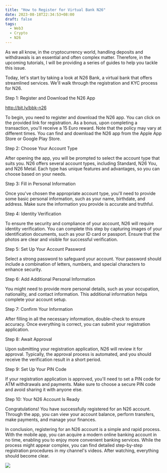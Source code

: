 ```yaml
---
title: "How to Register for Virtual Bank N26"
date: 2023-08-18T22:34:53+08:00
draft: false
tags:
  - Web3
  - Crypto
  - N26
---
```


As we all know, in the cryptocurrency world, handling deposits and withdrawals is an essential and often complex matter. Therefore, in the upcoming tutorials, I will be providing a series of guides to help you tackle this issue.

Today, let's start by taking a look at N26 Bank, a virtual bank that offers streamlined services. We'll walk through the registration and KYC process for N26.

Step 1: Register and Download the N26 App

http://bit.ly/bbk-n26

To begin, you need to register and download the N26 app. You can click on the provided link for registration. As a bonus, upon completing a transaction, you'll receive a 15 Euro reward. Note that the policy may vary at different times. You can find and download the N26 app from the Apple App Store or Google Play Store.

Step 2: Choose Your Account Type

After opening the app, you will be prompted to select the account type that suits you. N26 offers several account types, including Standard, N26 You, and N26 Metal. Each type has unique features and advantages, so you can choose based on your needs.

Step 3: Fill in Personal Information

Once you've chosen the appropriate account type, you'll need to provide some basic personal information, such as your name, birthdate, and address. Make sure the information you provide is accurate and truthful.

Step 4: Identity Verification

To ensure the security and compliance of your account, N26 will require identity verification. You can complete this step by capturing images of your identification documents, such as your ID card or passport. Ensure that the photos are clear and visible for successful verification.

Step 5: Set Up Your Account Password

Select a strong password to safeguard your account. Your password should include a combination of letters, numbers, and special characters to enhance security.

Step 6: Add Additional Personal Information

You might need to provide more personal details, such as your occupation, nationality, and contact information. This additional information helps complete your account setup.

Step 7: Confirm Your Information

After filling in all the necessary information, double-check to ensure accuracy. Once everything is correct, you can submit your registration application.

Step 8: Await Approval

Upon submitting your registration application, N26 will review it for approval. Typically, the approval process is automated, and you should receive the verification result in a short period.

Step 9: Set Up Your PIN Code

If your registration application is approved, you'll need to set a PIN code for ATM withdrawals and payments. Make sure to choose a secure PIN code and avoid sharing it with anyone else.

Step 10: Your N26 Account Is Ready

Congratulations! You have successfully registered for an N26 account. Through the app, you can view your account balance, perform transfers, make payments, and manage your finances.

In conclusion, registering for an N26 account is a simple and rapid process. With the mobile app, you can acquire a modern online banking account in no time, enabling you to enjoy more convenient banking services. While the process might appear complex, you can find detailed step-by-step registration procedures in my channel's videos. After watching, everything should become clear.

[![](https://i.ytimg.com/vi/hUvVhQsbmeg/maxresdefault.jpg)](https://www.youtube.com/watch?v=hUvVhQsbmeg "")